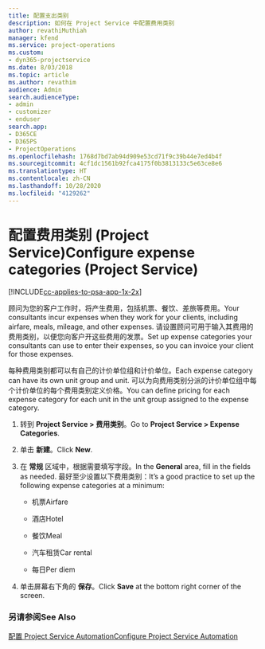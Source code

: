 ```yaml
---
title: 配置支出类别
description: 如何在 Project Service 中配置费用类别
author: revathiMuthiah
manager: kfend
ms.service: project-operations
ms.custom:
- dyn365-projectservice
ms.date: 8/03/2018
ms.topic: article
ms.author: revathim
audience: Admin
search.audienceType:
- admin
- customizer
- enduser
search.app:
- D365CE
- D365PS
- ProjectOperations
ms.openlocfilehash: 1768d7bd7ab94d909e53cd71f9c39b44e7ed4b4f
ms.sourcegitcommit: 4cf1dc1561b92fca4175f0b3813133c5e63ce8e6
ms.translationtype: HT
ms.contentlocale: zh-CN
ms.lasthandoff: 10/28/2020
ms.locfileid: "4129262"
---
```

# <a name="configure-expense-categories-project-service"></a><span data-ttu-id="7687a-103">配置费用类别 (Project Service)</span><span class="sxs-lookup"><span data-stu-id="7687a-103">Configure expense categories (Project Service)</span></span>

[!INCLUDE[cc-applies-to-psa-app-1x-2x](../includes/cc-applies-to-psa-app-1x-2x.md)]

<span data-ttu-id="7687a-104">顾问为您的客户工作时，将产生费用，包括机票、餐饮、差旅等费用。</span><span class="sxs-lookup"><span data-stu-id="7687a-104">Your consultants incur expenses when they work for your clients, including airfare, meals, mileage, and other expenses.</span></span> <span data-ttu-id="7687a-105">请设置顾问可用于输入其费用的费用类别，以便您向客户开这些费用的发票。</span><span class="sxs-lookup"><span data-stu-id="7687a-105">Set up expense categories your consultants can use to enter their expenses, so you can invoice your client for those expenses.</span></span>  
  
<span data-ttu-id="7687a-106">每种费用类别都可以有自己的计价单位组和计价单位。</span><span class="sxs-lookup"><span data-stu-id="7687a-106">Each expense category can have its own unit group and unit.</span></span> <span data-ttu-id="7687a-107">可以为向费用类别分派的计价单位组中每个计价单位的每个费用类别定义价格。</span><span class="sxs-lookup"><span data-stu-id="7687a-107">You can define pricing for each expense category for each unit in the unit group assigned to the expense category.</span></span>  
  
1.  <span data-ttu-id="7687a-108">转到 **Project Service > 费用类别**。</span><span class="sxs-lookup"><span data-stu-id="7687a-108">Go to **Project Service > Expense Categories**.</span></span>  
  
2.  <span data-ttu-id="7687a-109">单击 **新建**。</span><span class="sxs-lookup"><span data-stu-id="7687a-109">Click **New**.</span></span>  
  
3.  <span data-ttu-id="7687a-110">在 **常规** 区域中，根据需要填写字段。</span><span class="sxs-lookup"><span data-stu-id="7687a-110">In the **General** area, fill in the fields as needed.</span></span> <span data-ttu-id="7687a-111">最好至少设置以下费用类别：</span><span class="sxs-lookup"><span data-stu-id="7687a-111">It’s a good practice to set up the following expense categories at a minimum:</span></span>  
  
    -   <span data-ttu-id="7687a-112">机票</span><span class="sxs-lookup"><span data-stu-id="7687a-112">Airfare</span></span>  
  
    -   <span data-ttu-id="7687a-113">酒店</span><span class="sxs-lookup"><span data-stu-id="7687a-113">Hotel</span></span>  
  
    -   <span data-ttu-id="7687a-114">餐饮</span><span class="sxs-lookup"><span data-stu-id="7687a-114">Meal</span></span>  
  
    -   <span data-ttu-id="7687a-115">汽车租赁</span><span class="sxs-lookup"><span data-stu-id="7687a-115">Car rental</span></span>  
  
    -   <span data-ttu-id="7687a-116">每日</span><span class="sxs-lookup"><span data-stu-id="7687a-116">Per diem</span></span>  
  
4.  <span data-ttu-id="7687a-117">单击屏幕右下角的 **保存**。</span><span class="sxs-lookup"><span data-stu-id="7687a-117">Click **Save** at the bottom right corner of the screen.</span></span>  
  
### <a name="see-also"></a><span data-ttu-id="7687a-118">另请参阅</span><span class="sxs-lookup"><span data-stu-id="7687a-118">See Also</span></span>  
 [<span data-ttu-id="7687a-119">配置 Project Service Automation</span><span class="sxs-lookup"><span data-stu-id="7687a-119">Configure Project Service Automation</span></span>](../psa/configure.md)
